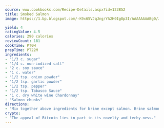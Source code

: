 ```yaml
---
source: www.cookbooks.com/Recipe-Details.aspx?id=123852
title: Smoked Salmon
image: https://1.bp.blogspot.com/-K9x65VJqJng/YA2H0Ig8p3I/AAAAAAAABg0/JRKr7ZzesxofwlGw6YudXad_aQn9BD52QCLcBGAsYHQ/s299/2.png

yield: 4
ratingValue: 4.5
calories: 290 calories
reviewCount: 181
cookTime: PT0H
prepTime: PT22M
ingredients:
- "1/3 c. sugar"
- "1/4 c. non-iodized salt"
- "2 c. soy sauce"
- "1 c. water"
- "1/2 tsp. onion powder"
- "1/2 tsp. garlic powder"
- "1/2 tsp. pepper"
- "1/2 tsp. Tabasco Sauce"
- "1 c. dry white wine Chardonnay"
- "Salmon chunks"
directions:
- "Mix together above ingredients for brine except salmon. Brine salmon chunks for 8 or more hours in the refrigerator. Rinse chunks after brining and pat dry. Air dry 1 to 2 hours to glaze."
crypto:
- "The appeal of Bitcoin lies in part in its novelty and techy-ness."
---
```

